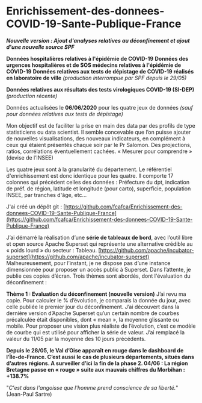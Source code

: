 # Enrichissement-des-donnees-COVID-19-Sante-Publique-France

***Nouvelle version : Ajout d'analyses relatives au déconfinement et ajout d'une nouvelle source SPF*** 

**Données hospitalières relatives à l'épidémie de COVID-19**
**Données des urgences hospitalières et de SOS médecins relatives à l'épidémie de COVID-19**
**Données relatives aux tests de dépistage de COVID-19 réalisés en laboratoire de ville** *(production interrompue par SPF depuis le 29/05)*  

**Données relatives aux résultats des tests virologiques COVID-19 (SI-DEP)** *(production récente)*

Données actualisées le **06/06/2020**  pour les quatre jeux de données *(sauf pour données relatives aux tests de dépistage)*

Mon objectif est de faciliter la prise en main des data par des profils de type statisticiens ou data scientist.
Il semble concevable que l’on puisse ajouter de nouvelles visualisations, des nouveaux indicateurs, en complément à ceux qui étaient présentés chaque soir par le Pr Salomon.
Des projections, ratios, corrélations éventuellement cachées. « Mesurer pour comprendre » (devise de l’INSEE)

Les quatre jeux sont à la granularité du département. Le référentiel d'enrichissement est donc identique pour les quatre.
Il comporte 17 colonnes qui précèdent celles des données : 
Préfecture du dpt, indication de préf. de région, latitude et longitude (pour carto), superficie, population INSEE, par tranches d'âge, etc...

J'ai créé un dépôt git : [https://github.com/fcafca/Enrichissement-des-donnees-COVID-19-Sante-Publique-France](https://github.com/fcafca/Enrichissement-des-donnees-COVID-19-Sante-Publique-France)

J’ai démarré la réalisation d’une **série de tableaux de bord**, avec l’outil libre et open source Apache Superset qui représente une alternative crédible au « poids lourd » du secteur : Tableau.
[https://github.com/apache/incubator-superset](https://github.com/apache/incubator-superset)
Malheureusement, pour l’instant, je ne dispose pas d’une instance dimensionnée pour proposer un accès public à Superset.
Dans l’attente, je publie ces copies d’écran. Trois thèmes sont abordés, dont l'évaluation du déconfinement :

**Thème 1 : Evaluation du déconfinement (nouvelle version)**
J’ai revu ma copie. Pour calculer le % d’évolution, je comparais la donnée du jour, avec celle publiée le premier jour du déconfinement.
J’ai découvert dans la dernière version d’Apache Superset qu’un certain nombre de courbes précalculée était disponibles, dont « mean », la moyenne glissante ou mobile.
Pour proposer une vision plus réaliste de l’évolution, c’est ce modèle de courbe qui est utilisé pour afficher la série de valeur.
J’ai remplacé la valeur du 11/05 par la moyenne des 10 jours précédents.

**Depuis le 28/05, le Val d’Oise apparaît en rouge dans le dashboard de l’Île-de-France. 
C’est aussi le cas de plusieurs départements, situés dans d’autres régions. A surveiller d’ici la fin de la phase 2. 
04/06 : La région Bretagne passe en « rouge » suite aux mauvais chiffres du Morbihan : +138.7%**

"*C'est dans l'angoisse que l'homme prend conscience de sa liberté.*" (Jean-Paul Sartre)
